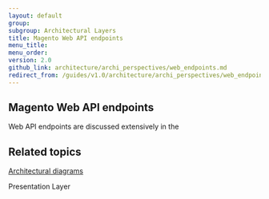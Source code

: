 ```yaml
---
layout: default
group: 
subgroup: Architectural Layers
title: Magento Web API endpoints
menu_title: 
menu_order: 
version: 2.0
github_link: architecture/archi_perspectives/web_endpoints.md
redirect_from: /guides/v1.0/architecture/archi_perspectives/web_endpoints.html
---
```





<h2>Magento Web API endpoints</h2>

 

Web API endpoints are discussed extensively in the 
<h2 id="related">Related topics</h2>
<a href="{{ site.gdeurl }}architecture/archi_perspectives/arch_diagrams.html">Architectural diagrams</a>

Presentation Layer









 

